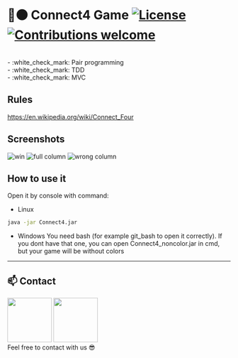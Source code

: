 # :red_circle::black_circle: Connect4 Game [![License](https://img.shields.io/badge/licence-MIT-blue)](https://choosealicense.com/licenses/mit/) [![Contributions welcome](https://img.shields.io/badge/contributions-welcome-orange.svg)](https://github.com/Ukasz09/Connect4)

<br/>
- :white_check_mark: Pair programming <br/>
- :white_check_mark: TDD <br/>
- :white_check_mark: MVC <br/>

## Rules
https://en.wikipedia.org/wiki/Connect_Four

## Screenshots 
![win](https://raw.githubusercontent.com/Ukasz09/Connect4/master/readme_images/full.png)
![full column](https://raw.githubusercontent.com/Ukasz09/Connect4/master/readme_images/wrong.png)
![wrong column](https://raw.githubusercontent.com/Ukasz09/Connect4/master/readme_images/win.png)

## How to use it
Open it by console with command:
- Linux

```bash
java -jar Connect4.jar
```

- Windows 
You need bash (for example git_bash to open it correctly). If you dont have that one, you can open Connect4_noncolor.jar in cmd, but your game will be without colors
---
## 📫 Contact
<a href="https://github.com/Ukasz09" target="_blank"><img src="https://avatars0.githubusercontent.com/u/44710226?s=460&v=4" width="100px;"></a>
<a href="https://github.com/PRZYPRAWA" target="_blank"><img src="https://avatars3.githubusercontent.com/u/30748558?s=460&v=4" width="100px;"></a>
<br/>
Feel free to contact with us 😎

